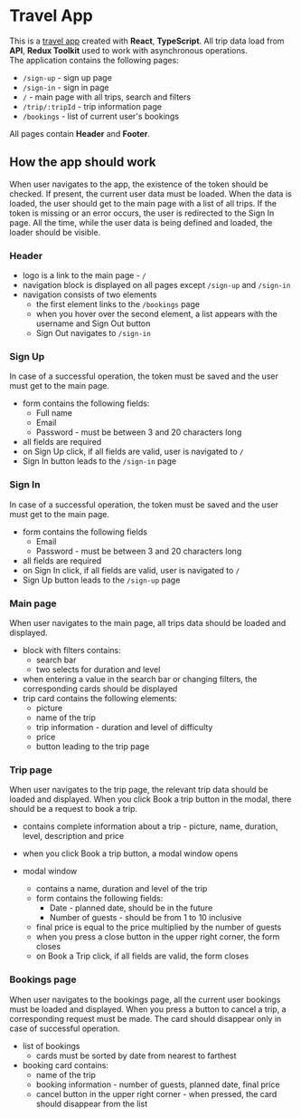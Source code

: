 # Travel App

This is a [travel app](https://liubomyr86.github.io/react-travel-app/) created with **React**, **TypeScript**. All trip data load from **API**, **Redux Toolkit** used to work with asynchronous operations.  
The application contains the following pages:

-   `/sign-up` - sign up page
-   `/sign-in` - sign in page
-   `/` - main page with all trips, search and filters
-   `/trip/:tripId` - trip information page
-   `/bookings` - list of current user's bookings

All pages contain **Header** and **Footer**.

## How the app should work

When user navigates to the app, the existence of the token should be checked. If present, the current user data must be loaded. When the data is loaded, the user should get to the main page with a list of all trips. If the token is missing or an error occurs, the user is redirected to the Sign In page. All the time, while the user data is being defined and loaded, the loader should be visible.

### Header

-   logo is a link to the main page - `/`
-   navigation block is displayed on all pages except `/sign-up` and `/sign-in`
-   navigation consists of two elements
    -   the first element links to the `/bookings` page
    -   when you hover over the second element, a list appears with the username and Sign Out button
    -   Sign Out navigates to `/sign-in`

### Sign Up

In case of a successful operation, the token must be saved and the user must get to the main page.

-   form contains the following fields:
    -   Full name
    -   Email
    -   Password - must be between 3 and 20 characters long
-   all fields are required
-   on Sign Up click, if all fields are valid, user is navigated to `/`
-   Sign In button leads to the `/sign-in` page

### Sign In

In case of a successful operation, the token must be saved and the user must get to the main page.

-   form contains the following fields
    -   Email
    -   Password - must be between 3 and 20 characters long
-   all fields are required
-   on Sign In click, if all fields are valid, user is navigated to `/`
-   Sign Up button leads to the `/sign-up` page

### Main page

When user navigates to the main page, all trips data should be loaded and displayed.

-   block with filters contains:
    -   search bar
    -   two selects for duration and level
-   when entering a value in the search bar or changing filters, the corresponding cards should be displayed
-   trip card contains the following elements:
    -   picture
    -   name of the trip
    -   trip information - duration and level of difficulty
    -   price
    -   button leading to the trip page

### Trip page

When user navigates to the trip page, the relevant trip data should be loaded and displayed. When you click Book a trip button in the modal, there should be a request to book a trip.

-   contains complete information about a trip - picture, name, duration, level, description and price
-   when you click Book a trip button, a modal window opens
-   modal window

    -   contains a name, duration and level of the trip
    -   form contains the following fields:
        -   Date - planned date, should be in the future
        -   Number of guests - should be from 1 to 10 inclusive
    -   final price is equal to the price multiplied by the number of guests
    -   when you press a close button in the upper right corner, the form closes
    -   on Book a Trip click, if all fields are valid, the form closes

### Bookings page

When user navigates to the bookings page, all the current user bookings must be loaded and displayed. When you press a button to cancel a trip, a corresponding request must be made. The card should disappear only in case of successful operation.

-   list of bookings
    -   cards must be sorted by date from nearest to farthest
-   booking card contains:
    -   name of the trip
    -   booking information - number of guests, planned date, final price
    -   cancel button in the upper right corner - when pressed, the card should disappear from the list
